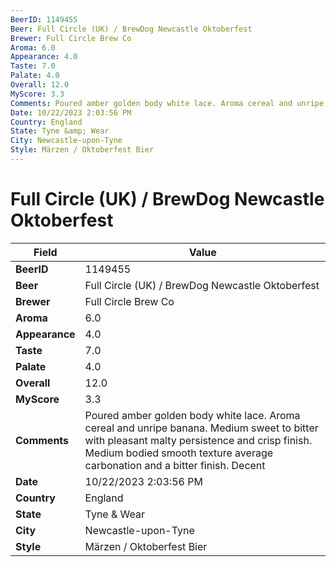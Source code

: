 ```yaml
---
BeerID: 1149455
Beer: Full Circle (UK) / BrewDog Newcastle Oktoberfest
Brewer: Full Circle Brew Co
Aroma: 6.0
Appearance: 4.0
Taste: 7.0
Palate: 4.0
Overall: 12.0
MyScore: 3.3
Comments: Poured amber golden body white lace. Aroma cereal and unripe banana. Medium sweet to bitter with pleasant malty persistence and crisp finish. Medium bodied smooth texture average carbonation and a bitter finish. Decent
Date: 10/22/2023 2:03:56 PM
Country: England
State: Tyne &amp; Wear
City: Newcastle-upon-Tyne
Style: Märzen / Oktoberfest Bier
---
```


# Full Circle (UK) / BrewDog Newcastle Oktoberfest

| Field         | Value |
|---------------|-------|
| **BeerID** | 1149455 |
| **Beer** | Full Circle (UK) / BrewDog Newcastle Oktoberfest |
| **Brewer** | Full Circle Brew Co |
| **Aroma** | 6.0 |
| **Appearance** | 4.0 |
| **Taste** | 7.0 |
| **Palate** | 4.0 |
| **Overall** | 12.0 |
| **MyScore** | 3.3 |
| **Comments** | Poured amber golden body white lace. Aroma cereal and unripe banana. Medium sweet to bitter with pleasant malty persistence and crisp finish. Medium bodied smooth texture average carbonation and a bitter finish. Decent  |
| **Date** | 10/22/2023 2:03:56 PM |
| **Country** | England |
| **State** | Tyne &amp; Wear |
| **City** | Newcastle-upon-Tyne |
| **Style** | Märzen / Oktoberfest Bier |
